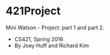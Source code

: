 # 421Project
Mini Watson - Project: part 1 and part 2.
- CS421, Spring 2016
- By Joey Huff and Richard Kim

